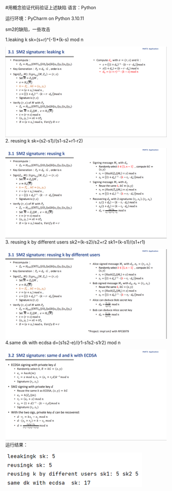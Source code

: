 #用概念验证代码验证上述缺陷 
语言：Python

运行环境：PyCharm on Python 3.10.11

sm2的缺陷，一些攻击

1.leaking k
sk=(s+r)^(-1)*(k-s) mod n

![leaking k](2.png)
2. reusing k
sk=(s2-s1)/(s1-s2+r1-r2)

![reusing k](3.png)
3. reusing k by different users
sk2=(k-s2)/s2+r2
sk1=(k-s1)/(s1+r1)

![reusing k by different users](4.png)
4.same dk with ecdsa
 d=(s1s2-e)/(r1-s1s2-s1r2) mod n

![same dk with ecdsa](5.png)
运行结果：

![运行结果](1.png)